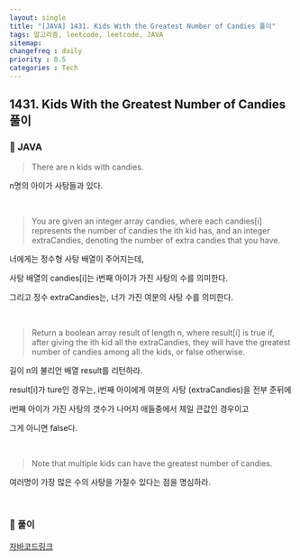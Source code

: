 ```yaml
---
layout: single
title: "[JAVA] 1431. Kids With the Greatest Number of Candies 풀이"
tags: 알고리즘, leetcode, leetcode, JAVA
sitemap:
changefreq : daily
priority : 0.5
categories : Tech
---
```

## 1431. Kids With the Greatest Number of Candies 풀이
### 📖 JAVA

> There are n kids with candies. 

n명의 아이가 사탕들과 있다.

<br>

> You are given an integer array candies, 
> where each candies[i] represents the number of candies the ith kid has,
> and an integer extraCandies, denoting the number of extra candies that you have.

너에게는 정수형 사탕 배열이 주어지는데, 

사탕 배열의 candies[i]는 i번째 아이가 가진 사탕의 수를 의미한다. 

그리고 정수 extraCandies는, 너가 가진 여분의 사탕 수를 의미한다.

<br>

> Return a boolean array result of length n, 
> where result[i] is true if, after giving the ith kid all the extraCandies, 
> they will have the greatest number of candies among all the kids, 
> or false otherwise.

길이 n의 불리언 배열 result를 리턴하라.

result[i]가 ture인 경우는, i번째 아이에게 여분의 사탕 (extraCandies)을 전부 준뒤에 

i번째 아이가 가진 사탕의 갯수가 나머지 애들중에서 제일 큰값인 경우이고

그게 아니면 false다.

<br>

> Note that multiple kids can have the greatest number of candies.

여러명이 가장 많은 수의 사탕을 가질수 있다는 점을 명심하라.


<br>

### 📖 풀이
[자바코드링크]()

```java



```






<br>

<br>

<br>

<br>

<br>

<br>















